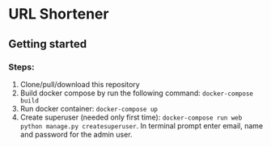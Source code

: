 # URL Shortener

## Getting started 

### Steps:
1. Clone/pull/download this repository
2. Build docker compose by run the following command: `docker-compose build`
3. Run docker container: `docker-compose up`
4. Create superuser (needed only first time): `docker-compose run web python manage.py createsuperuser`. In terminal prompt enter email, name and password for the admin user.